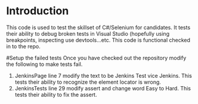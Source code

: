 # Introduction 
This code is used to test the skillset of C#/Selenium for candidates.  It tests their ability to debug broken tests in Visual Studio
(hopefully using breakpoints, inspecting use devtools...etc.
This code is functional checked in to the repo.


#Setup the failed tests
Once you have checked out the repository modify the following to make tests fail.
1. JenkinsPage line 7 modify the text to be Jenkins Test vice Jenkins.  This tests their ability to recognize the element locator is wrong.
2. JenkinsTests line 29 modify assert and change word Easy to Hard.  This tests their ability to fix the assert.